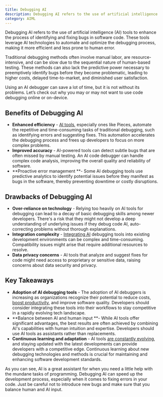 ```yaml
---
title: Debugging AI
description: Debugging AI refers to the use of artificial intelligence (AI) tools to enhance the process of identifying and fixing bugs in software code. These tools leverage AI technologies to automate and optimize the debugging process, making it more efficient and less prone to human error.
category: AIML
---
```


Debugging AI refers to the use of artificial intelligence (AI) tools to enhance the process of identifying and fixing bugs in software code. These tools leverage AI technologies to automate and optimize the debugging process, making it more efficient and less prone to human error.

Traditional debugging methods often involve manual labor, are resource-intensive, and can be slow due to the sequential nature of human-based testing. These methods can also lack the predictive power necessary to preemptively identify bugs before they become problematic, leading to higher costs, delayed time-to-market, and diminished user satisfaction.

Using an AI debugger can save a lot of time, but it is not without its problems. Let’s check out why you may or may not want to use code debugging online or on-device.

## Benefits of Debugging AI

* **Enhanced efficiency** - [AI tools](https://code.pieces.app/blog/top-10-ai-tools-for-developers), especially ones like Pieces, automate the repetitive and time-consuming tasks of traditional debugging, such as identifying errors and suggesting fixes. This automation accelerates the debugging process and frees up developers to focus on more complex problems.
* **Improved accuracy** - AI-powered tools can detect subtle bugs that are often missed by manual testing. An AI code debugger can handle complex code analysis, improving the overall quality and reliability of software.
* **Proactive error management **- Some AI debugging tools use predictive analytics to identify potential issues before they manifest as bugs in the software, thereby preventing downtime or costly disruptions.

## Drawbacks of Debugging AI

* **Over-reliance on technology** - Relying too heavily on AI tools for debugging can lead to a decay of basic debugging skills among newer developers. There's a risk that they might not develop a deep understanding of underlying issues if they debug code AI, auto-correcting problems without thorough explanations​.
* **Integration complexity** - [Integrating AI](https://code.pieces.app/blog/ai-integration-one-copilot-many-tools) debugging tools into existing development environments can be complex and time-consuming. Compatibility issues might arise that require additional resources to resolve​.
* **Data privacy concerns** - AI tools that analyze and suggest fixes for code might need access to proprietary or sensitive data, raising concerns about data security and privacy​.

## Key Takeaways

* **Adoption of AI debugging tools** - The adoption of AI debuggers is increasing as organizations recognize their potential to reduce costs, [boost productivity](https://code.pieces.app/blog/software-development-workflow-tips), and improve software quality. Developers should consider integrating these tools into their workflows to stay competitive in a rapidly evolving tech landscape​.
* **Balance between AI and human input **- While AI tools offer significant advantages, the best results are often achieved by combining AI's capabilities with human intuition and expertise. Developers should use AI tools as assistants rather than replacements​.
* **Continuous learning and adaptation** - AI tools [are constantly evolving](https://www.docker.com/blog/ai-trends-report-2024/), and staying updated with the latest developments can provide developers with a competitive edge. Continuous learning about new debugging technologies and methods is crucial for maintaining and enhancing software development standards​.

As you can see, AI is a great assistant for when you need a little help with the mundane tasks of programming. Debugging AI can speed up the development process, especially when it comes to fixing errors in your code. Just be careful not to introduce new bugs and make sure that you balance human and AI input.